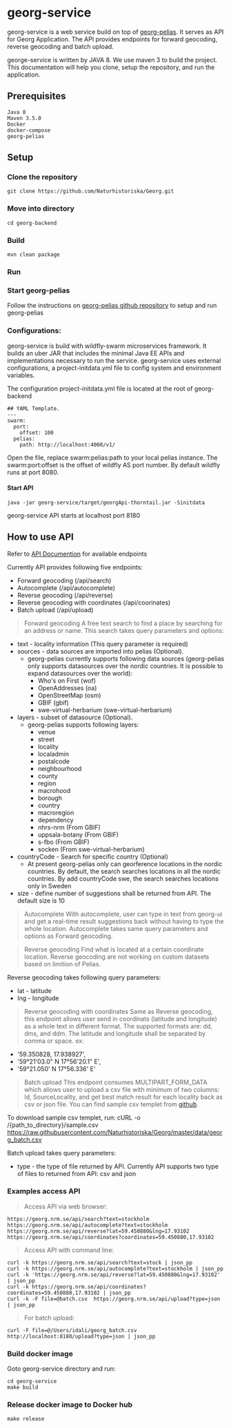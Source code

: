 # georg-service
georg-service is a web service build on top of [georg-pelias](https://github.com/Naturhistoriska/georg-pelias.git). It serves as API for Georg Application. The API provides endpoints for forward geocoding, reverse geocoding and batch upload.

george-service is written by JAVA 8. We use maven 3 to build the project.
This documentation will help you clone, setup the repository, and run the application.
## Prerequisites
```
Java 8
Maven 3.5.0
Docker
docker-compose
georg-pelias
```
## Setup
### Clone the repository
```
git clone https://github.com/Naturhistoriska/Georg.git
```
### Move into directory
```
cd georg-backend
```
### Build
```
mvn clean package
```
### Run
### Start georg-pelias
Follow the instructions on [georg-pelias github repository](https://github.com/Naturhistoriska/georg-pelias) to setup and run georg-pelias
### Configurations:
georg-service is build with wildfly-swarm microservices framework. It builds an uber JAR that includes the minimal Java EE APIs and implementations necessary to run the service. georg-service uses external configurations, a project-initdata.yml file to config system and environment variables.

The configuration project-initdata.yml file is located at the root of georg-backend

```
## YAML Template.
---
swarm:
  port:
    offset: 100
  pelias:
    path: http://localhost:4000/v1/
```
Open the file, replace swarm:pelias:path to your local pelias instance. The swarm:port:offset is the offset of wildfly AS port number. By default wildfly runs at port 8080.

#### Start API
```
java -jar georg-service/target/georgApi-thorntail.jar -Sinitdata
```
georg-service API starts at localhost port 8180
## How to use API
Refer to [API Documention](https://georg.nrm.se/swagger-ui/index.html?url=/api/swagger.json) for available endpoints

Currently API provides following five endpoints:
* Forward geocoding (/api/search)
* Autocomplete (/api/autocomplete)
* Reverse geocoding (/api/reverse)
* Reverse geocoding with coordinates (/api/coorinates)
* Batch upload (/api/upload)
> Forward geocoding
A free text search to find a place by searching for an address or name.
This search takes query parameters and options:
* text - locality information (This query parameter is required)
* sources - data sources are imported into pelias (Optional).
    * georg-pelias currently supports following data sources (georg-pelias only supports datasources over the nordic countries. It is possible to expand datasources over the world):
        * Who's on First (wof)
        * OpenAddresses (oa)
        * OpenStreetMap (osm)
        * GBIF (gbif)
        * swe-virtual-herbarium (swe-virtual-herbarium)
* layers - subset of datasource (Optional).
    * georg-pelias supports following layers:
        * venue
        * street
        * locality
        * localadmin
        * postalcode
        * neighbourhood
        * county
        * region
        * macrohood
        * borough
        * country
        * macroregion
        * dependency
        * nhrs-nrm (From GBIF)
        * uppsala-botany (From GBIF)
        * s-fbo (From GBIF)
        * socken (From swe-virtual-herbarium)
* countryCode - Search for specific country (Optional)
    * At present georg-pelias only can georference locations in the nordic countries. By default, the search searches locations in all the nordic countries. By add countryCode swe, the search searches locations only in Sweden
* size - define number of suggestions shall be returned from API. The default size is 10
> Autocomplete
With autocomplete, user can type in text from georg-ui and get a real-time result suggestions back without having to type the whole location. Autocomplete takes same query parameters and options as Forward geocoding.

> Reverse geocoding
Find what is located at a certain coordinate location. Reverse geocoding are not working on custom datasets based on limition of Pelias.

Reverse geocoding takes following query parameters:
* lat - latitude
* lng - longitude
> Reverse geocoding with coordinates
Same as Reverse geocoding, this endpoint allows user send in coordinats (latitude and longitude) as a whole text in different format. The supported formats are: dd, dms, and ddm. The latitude and longitude shall be separated by comma or space. ex:
   * '59.350828, 17.938927',
   * '59°21'03.0" N 17°56'20.1" E',
   * '59°21.050' N 17°56.336' E'
> Batch upload
This endpoint consumes MULTIPART_FORM_DATA which allows user to upload a csv file with minimum of two columns: Id, SourceLocality, and get best match result for each locality back as csv or json file. You can find sample csv templet from [github](https://github.com/Naturhistoriska/Georg/blob/master/data/georg_batch.csv).

To download sample csv templet, run:
cURL -o /{path_to_directory}/sample.csv https://raw.githubusercontent.com/Naturhistoriska/Georg/master/data/georg_batch.csv

Batch upload takes query parameters:
* type - the type of file returned by API. Currently API supports two type of files to returned from API: csv and json
### Examples access API
> Access API via web browser:
```
https://georg.nrm.se/api/search?text=stockholm
https://georg.nrm.se/api/autocomplete?text=stockholm
https://georg.nrm.se/api/reverse?lat=59.450880&lng=17.93102
https://georg.nrm.se/api/coordinates?coordinates=59.450880,17.93102
```
> Access API with command line:
```
curl -k https://georg.nrm.se/api/search?text=stock | json_pp
curl -k https://georg.nrm.se/api/autocomplete?text=stockholm | json_pp
curl -k 'https://georg.nrm.se/api/reverse?lat=59.450880&lng=17.93102' | json_pp
curl -k https://georg.nrm.se/api/coordinates?coordinates=59.450880,17.93102 | json_pp
curl -k -F file=@batch.csv  https://georg.nrm.se/api/upload?type=json | json_pp
```
> For batch upload:
```
curl -F file=@/Users/idali/georg_batch.csv  http://localhost:8180/upload?type=json | json_pp
```

### Build docker image
Goto georg-service directory and run:
```
cd georg-service
make build
```
### Release docker image to Docker hub
```
make release
```
